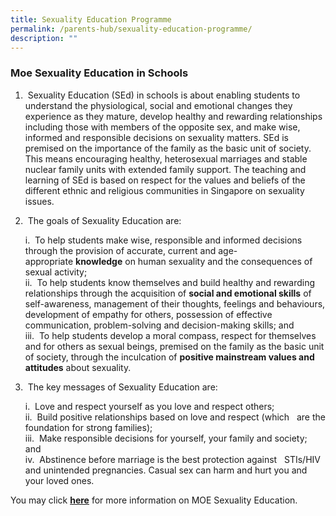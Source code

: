 ```yaml
---
title: Sexuality Education Programme
permalink: /parents-hub/sexuality-education-programme/
description: ""
---
```

### **Moe Sexua****l****ity Education in Schools**

1.   Sexuality Education (SEd) in schools is about enabling students to understand the physiological, social and emotional changes they experience as they mature, develop healthy and rewarding relationships including those with members of the opposite sex, and make wise, informed and responsible decisions on sexuality matters. SEd is premised on the importance of the family as the basic unit of society. This means encouraging healthy, heterosexual marriages and stable nuclear family units with extended family support. The teaching and learning of SEd is based on respect for the values and beliefs of the different ethnic and religious communities in Singapore on sexuality issues.  

    
2.   The goals of Sexuality Education are:

    i.   To help students make wise, responsible and informed decisions through the provision of accurate, current and age-appropriate **knowledge** on human sexuality and the consequences of sexual activity; <br>
    ii.   To help students know themselves and build healthy and rewarding relationships through the acquisition of **social and emotional skills** of self-awareness, management of their thoughts, feelings and behaviours, development of empathy for others, possession of effective communication, problem-solving and decision-making skills; and <br>
    iii.   To help students develop a moral compass, respect for themselves and for others as sexual beings, premised on the family as the basic unit of society, through the inculcation of **positive mainstream values and attitudes** about sexuality.  
        

3.   The key messages of Sexuality Education are:

    i.   Love and respect yourself as you love and respect others; <br>
    ii.   Build positive relationships based on love and respect (which   are the foundation for strong families); <br>
    iii.   Make responsible decisions for yourself, your family and society;  and <br>
    iv.   Abstinence before marriage is the best protection against   STIs/HIV and unintended pregnancies. Casual sex can harm and hurt you and your loved ones.  
        

You may click **[here](https://www.moe.gov.sg/programmes/sexuality-education)** for more information on MOE Sexuality Education.